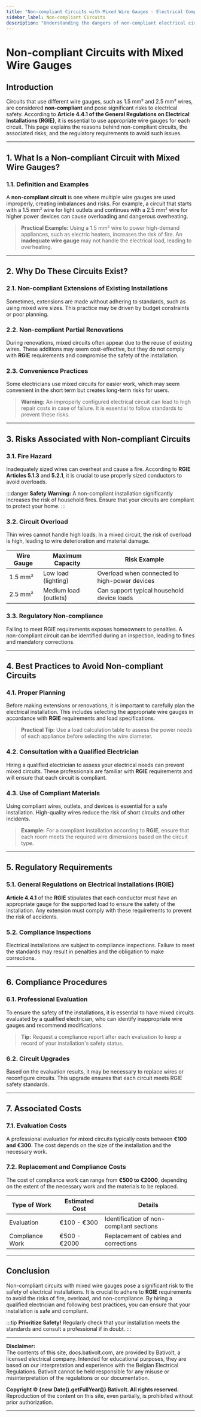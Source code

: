 ```yaml
---
title: "Non-compliant Circuits with Mixed Wire Gauges - Electrical Compliance Guide"
sidebar_label: Non-compliant Circuits
description: "Understanding the dangers of non-compliant electrical circuits with mixed wire gauges. A guide on RGIE standards in Belgium to ensure safety and avoid violations."
---
```


# Non-compliant Circuits with Mixed Wire Gauges

## Introduction

Circuits that use different wire gauges, such as 1.5 mm² and 2.5 mm² wires, are considered **non-compliant** and pose significant risks to electrical safety. According to **Article 4.4.1 of the General Regulations on Electrical Installations (RGIE)**, it is essential to use appropriate wire gauges for each circuit. This page explains the reasons behind non-compliant circuits, the associated risks, and the regulatory requirements to avoid such issues.

---

## 1. What Is a Non-compliant Circuit with Mixed Wire Gauges?

### 1.1. Definition and Examples

A **non-compliant circuit** is one where multiple wire gauges are used improperly, creating imbalances and risks. For example, a circuit that starts with a 1.5 mm² wire for light outlets and continues with a 2.5 mm² wire for higher power devices can cause overloading and dangerous overheating.

> **Practical Example:** Using a 1.5 mm² wire to power high-demand appliances, such as electric heaters, increases the risk of fire. An **inadequate wire gauge** may not handle the electrical load, leading to overheating.

---

## 2. Why Do These Circuits Exist?

### 2.1. Non-compliant Extensions of Existing Installations

Sometimes, extensions are made without adhering to standards, such as using mixed wire sizes. This practice may be driven by budget constraints or poor planning.

### 2.2. Non-compliant Partial Renovations

During renovations, mixed circuits often appear due to the reuse of existing wires. These additions may seem cost-effective, but they do not comply with **RGIE** requirements and compromise the safety of the installation.

### 2.3. Convenience Practices

Some electricians use mixed circuits for easier work, which may seem convenient in the short term but creates long-term risks for users.

> **Warning:** An improperly configured electrical circuit can lead to high repair costs in case of failure. It is essential to follow standards to prevent these risks.

---

## 3. Risks Associated with Non-compliant Circuits

### 3.1. Fire Hazard

Inadequately sized wires can overheat and cause a fire. According to **RGIE Articles 5.1.3** and **5.2.1**, it is crucial to use properly sized conductors to avoid overloads.

:::danger
**Safety Warning:** A non-compliant installation significantly increases the risk of household fires. Ensure that your circuits are compliant to protect your home.
:::

### 3.2. Circuit Overload

Thin wires cannot handle high loads. In a mixed circuit, the risk of overload is high, leading to wire deterioration and material damage.

| **Wire Gauge**   | **Maximum Capacity**        | **Risk Example**                                 |
|------------------|-----------------------------|--------------------------------------------------|
| 1.5 mm²          | Low load (lighting)         | Overload when connected to high-power devices    |
| 2.5 mm²          | Medium load (outlets)       | Can support typical household device loads       |

### 3.3. Regulatory Non-compliance

Failing to meet RGIE requirements exposes homeowners to penalties. A non-compliant circuit can be identified during an inspection, leading to fines and mandatory corrections.

---

## 4. Best Practices to Avoid Non-compliant Circuits

### 4.1. Proper Planning

Before making extensions or renovations, it is important to carefully plan the electrical installation. This includes selecting the appropriate wire gauges in accordance with **RGIE** requirements and load specifications.

> **Practical Tip:** Use a load calculation table to assess the power needs of each appliance before selecting the wire diameter.

### 4.2. Consultation with a Qualified Electrician

Hiring a qualified electrician to assess your electrical needs can prevent mixed circuits. These professionals are familiar with **RGIE** requirements and will ensure that each circuit is compliant.

### 4.3. Use of Compliant Materials

Using compliant wires, outlets, and devices is essential for a safe installation. High-quality wires reduce the risk of short circuits and other incidents.

> **Example:** For a compliant installation according to **RGIE**, ensure that each room meets the required wire dimensions based on the circuit type.

---

## 5. Regulatory Requirements

### 5.1. General Regulations on Electrical Installations (RGIE)

**Article 4.4.1** of the **RGIE** stipulates that each conductor must have an appropriate gauge for the supported load to ensure the safety of the installation. Any extension must comply with these requirements to prevent the risk of accidents.

### 5.2. Compliance Inspections

Electrical installations are subject to compliance inspections. Failure to meet the standards may result in penalties and the obligation to make corrections.

---

## 6. Compliance Procedures

### 6.1. Professional Evaluation

To ensure the safety of the installations, it is essential to have mixed circuits evaluated by a qualified electrician, who can identify inappropriate wire gauges and recommend modifications.

> **Tip:** Request a compliance report after each evaluation to keep a record of your installation's safety status.

### 6.2. Circuit Upgrades

Based on the evaluation results, it may be necessary to replace wires or reconfigure circuits. This upgrade ensures that each circuit meets RGIE safety standards.

---

## 7. Associated Costs

### 7.1. Evaluation Costs

A professional evaluation for mixed circuits typically costs between **€100 and €300**. The cost depends on the size of the installation and the necessary work.

### 7.2. Replacement and Compliance Costs

The cost of compliance work can range from **€500 to €2000**, depending on the extent of the necessary work and the materials to be replaced.

| **Type of Work**          | **Estimated Cost** | **Details**                               |
|---------------------------|--------------------|-------------------------------------------|
| Evaluation                | €100 - €300        | Identification of non-compliant sections  |
| Compliance Work           | €500 - €2000       | Replacement of cables and corrections     |

---

## Conclusion

Non-compliant circuits with mixed wire gauges pose a significant risk to the safety of electrical installations. It is crucial to adhere to **RGIE** requirements to avoid the risks of fire, overload, and non-compliance. By hiring a qualified electrician and following best practices, you can ensure that your installation is safe and compliant.

:::tip
**Prioritize Safety!** Regularly check that your installation meets the standards and consult a professional if in doubt.
:::

---

**Disclaimer:**  
The contents of this site, docs.bativolt.com, are provided by Bativolt, a licensed electrical company. Intended for educational purposes, they are based on our interpretation and experience with the Belgian Electrical Regulations. Bativolt cannot be held responsible for any misuse or misinterpretation of the regulations or our documentation.

**Copyright © {new Date().getFullYear()} Bativolt. All rights reserved.**  
Reproduction of the content on this site, even partially, is prohibited without prior authorization.

---